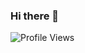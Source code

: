 ### Hi there 👋

![Profile Views](https://komarev.com/ghpvc/?username=BhavinHoum&color=brightgreen&style=flat&label=Profile+Views)


<!--
**BhavinHoum/BhavinHoum** is a ✨ _special_ ✨ repository because its `README.md` (this file) appears on your GitHub profile.

Here are some ideas to get you started:

- 🔭 I’m currently working on ...
- 🌱 I’m currently learning ...
- 👯 I’m looking to collaborate on ...
- 🤔 I’m looking for help with ...
- 💬 Ask me about ...
- 📫 How to reach me: ...
- 😄 Pronouns: ...
- ⚡ Fun fact: ...
-->

